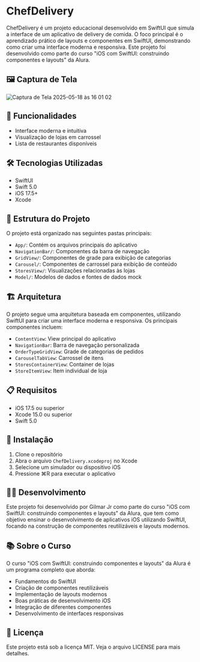 # ChefDelivery

ChefDelivery é um projeto educacional desenvolvido em SwiftUI que simula a interface de um aplicativo de delivery de comida. O foco principal é o aprendizado prático de layouts e componentes em SwiftUI, demonstrando como criar uma interface moderna e responsiva. Este projeto foi desenvolvido como parte do curso "iOS com SwiftUI: construindo componentes e layouts" da Alura.

## 🖼️ Captura de Tela

![Captura de Tela 2025-05-18 às 16 01 02](https://github.com/user-attachments/assets/b870e467-2505-4c3d-930d-387cfdd5f99a)

## 🚀 Funcionalidades

- Interface moderna e intuitiva
- Visualização de lojas em carrossel
- Lista de restaurantes disponíveis

## 🛠️ Tecnologias Utilizadas

- SwiftUI
- Swift 5.0
- iOS 17.5+
- Xcode

## 📱 Estrutura do Projeto

O projeto está organizado nas seguintes pastas principais:

- `App/`: Contém os arquivos principais do aplicativo
- `NavigationBar/`: Componentes da barra de navegação
- `GridView/`: Componentes de grade para exibição de categorias
- `Carousel/`: Componentes de carrossel para exibição de conteúdo
- `StoresView/`: Visualizações relacionadas às lojas
- `Model/`: Modelos de dados e fontes de dados mock

## 🏗️ Arquitetura

O projeto segue uma arquitetura baseada em componentes, utilizando SwiftUI para criar uma interface moderna e responsiva. Os principais componentes incluem:

- `ContentView`: View principal do aplicativo
- `NavigationBar`: Barra de navegação personalizada
- `OrderTypeGridView`: Grade de categorias de pedidos
- `CarouselTabView`: Carrossel de itens
- `StoresContainerView`: Container de lojas
- `StoreItemView`: Item individual de loja

## 📋 Requisitos

- iOS 17.5 ou superior
- Xcode 15.0 ou superior
- Swift 5.0

## 🔧 Instalação

1. Clone o repositório
2. Abra o arquivo `ChefDelivery.xcodeproj` no Xcode
3. Selecione um simulador ou dispositivo iOS
4. Pressione ⌘R para executar o aplicativo

## 👨‍💻 Desenvolvimento

Este projeto foi desenvolvido por Gilmar Jr como parte do curso "iOS com SwiftUI: construindo componentes e layouts" da Alura, que tem como objetivo ensinar o desenvolvimento de aplicativos iOS utilizando SwiftUI, focando na construção de componentes reutilizáveis e layouts modernos.

## 📚 Sobre o Curso

O curso "iOS com SwiftUI: construindo componentes e layouts" da Alura é um programa completo que aborda:
- Fundamentos do SwiftUI
- Criação de componentes reutilizáveis
- Implementação de layouts modernos
- Boas práticas de desenvolvimento iOS
- Integração de diferentes componentes
- Desenvolvimento de interfaces responsivas

## 📄 Licença

Este projeto está sob a licença MIT. Veja o arquivo LICENSE para mais detalhes.
